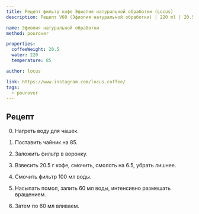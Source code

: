 ```yaml
---
title: Рецепт фильтр кофе Эфиопия натуральной обработки (Locus)
description: Рецепт V60 (Эфиопия натуральной обработки) | 220 ml | 20.5 г

name: Эфиопия натуральной обработки
method: pourover

properties:
  coffeeWeight: 20.5
  water: 220
  temperature: 85

author: locus

link: https://www.instagram.com/locus.coffee/
tags:
  - pourover
---
```


## Рецепт

0. Нагреть воду для чашек.

1. Поставить чайник на 85.

2. Заложить фильтр в воронку.

3. Взвесить 20.5 г кофе, смочить, смолоть на 6.5, убрать лишнее.

4. Смочить фильтр 100 мл воды.

5. Насыпать помол, залить 60 мл воды, интенсивно размешать вращением.

6. Затем по 60 мл вливаем.

<br>
